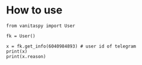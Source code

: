 # How to use


```
from vanitaspy import User

fk = User()

x = fk.get_info(6040984893) # user id of telegram
print(x)
print(x.reason)

```
